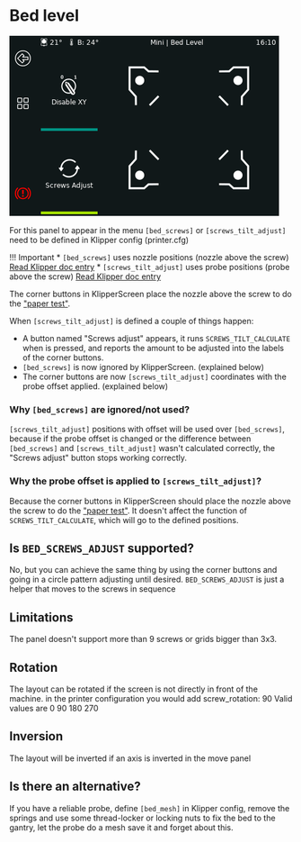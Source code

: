 # Bed level

![Bed Level](../img/panels/bed_level.png)

For this panel to appear in the menu `[bed_screws]` or `[screws_tilt_adjust]` need to be defined in Klipper config (printer.cfg)

!!! Important
    * `[bed_screws]` uses nozzle positions (nozzle above the screw) [Read Klipper doc entry](https://www.klipper3d.org/Config_Reference.html#bed_screws)
    * `[screws_tilt_adjust]` uses probe positions (probe above the screw) [Read Klipper doc entry](https://www.klipper3d.org/Config_Reference.html#screws_tilt_adjust)


The corner buttons in KlipperScreen place the nozzle above the screw to do the ["paper test"](https://www.klipper3d.org/Bed_Level.html?h=paper#the-paper-test).

When `[screws_tilt_adjust]` is defined a couple of things happen:

* A button named "Screws adjust" appears, it runs `SCREWS_TILT_CALCULATE` when is pressed,
and reports the amount to be adjusted into the labels of the corner buttons.
* `[bed_screws]` is now ignored by KlipperScreen. (explained below)
* The corner buttons are now `[screws_tilt_adjust]` coordinates with the probe offset applied. (explained below)

### Why `[bed_screws]` are ignored/not used?

`[screws_tilt_adjust]` positions with offset will be used over `[bed_screws]`, because if the probe offset is changed or
the difference between `[bed_screws]` and `[screws_tilt_adjust]` wasn't calculated correctly,
the "Screws adjust" button stops working correctly.

### Why the probe offset is applied to `[screws_tilt_adjust]`?

Because the corner buttons in KlipperScreen should place the nozzle above the screw to do the ["paper test"](https://www.klipper3d.org/Bed_Level.html?h=paper#the-paper-test).
It doesn't affect the function of `SCREWS_TILT_CALCULATE`, which will go to the defined positions.

## Is `BED_SCREWS_ADJUST` supported?

No, but you can achieve the same thing by using the corner buttons and going in a circle pattern adjusting until desired.
`BED_SCREWS_ADJUST` is just a helper that moves to the screws in sequence

## Limitations

The panel doesn't support more than 9 screws or grids bigger than 3x3.

## Rotation

The layout can be rotated if the screen is not directly in front of the machine.
in the printer configuration you would add screw_rotation: 90
Valid values are 0 90 180 270

## Inversion

The layout will be inverted if an axis is inverted in the move panel

## Is there an alternative?

If you have a reliable probe, define `[bed_mesh]` in Klipper config, remove the springs
and use some thread-locker or locking nuts to fix the bed to the gantry, let the probe do a mesh save it and forget about this.
